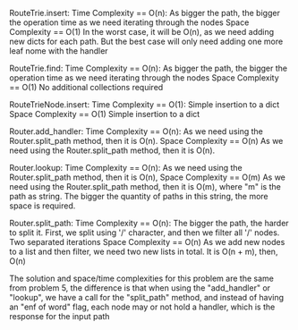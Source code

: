 RouteTrie.insert:
    Time Complexity == O(n):
        As bigger the path, the bigger the operation time as we need iterating through the nodes
    Space Complexity == O(1)
        In the worst case, it will be O(n), as we need adding new dicts for each path.
        But the best case will only need adding one more leaf nome with the handler

RouteTrie.find:
    Time Complexity == O(n):
        As bigger the path, the bigger the operation time as we need iterating through the nodes
    Space Complexity == O(1)
        No additional collections required

RouteTrieNode.insert:
    Time Complexity == O(1):
        Simple insertion to a dict
    Space Complexity == O(1)
        Simple insertion to a dict

Router.add_handler:
    Time Complexity == O(n):
        As we need using the Router.split_path method, then it is O(n).
    Space Complexity == O(n)
       As we need using the Router.split_path method, then it is O(n).

Router.lookup:
    Time Complexity == O(n):
        As we need using the Router.split_path method, then it is O(n), 
    Space Complexity == O(m)
        As we need using the Router.split_path method, then it is O(m), where "m" is the path as string.
        The bigger the quantity of paths in this string, the more space is required.

Router.split_path:
    Time Complexity == O(n):
        The bigger the path, the harder to split it.
        First, we split using '/' character, and then we filter all '/' nodes.
        Two separated iterations
    Space Complexity == O(n)
        As we add new nodes to a list and then filter, we need two new lists in total.
        It is O(n + m), then, O(n)

The solution and space/time complexities for this problem are the same from problem 5,
the difference is that when using the "add_handler" or "lookup", we have a call for the "split_path" method, and
instead of having an "enf of word" flag, each node may or not hold a handler, which is the response for the input
path